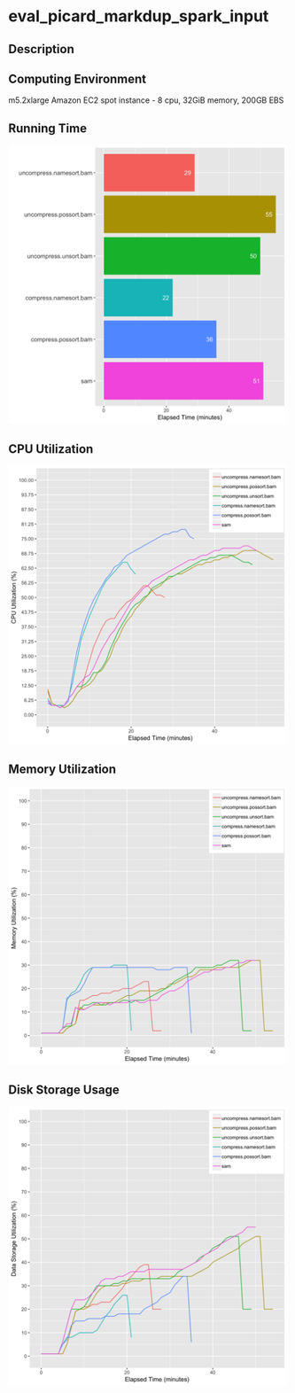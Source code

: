 # eval_picard_markdup_spark_input

## Description


## Computing Environment
m5.2xlarge Amazon EC2 spot instance - 8 cpu, 32GiB memory, 200GB EBS

## Running Time
![Running Time](output/running_time.png)

## CPU Utilization
![CPU Utilization](output/cpu_utilization.png)

## Memory Utilization
![Memory Utilization](output/memory_utilization.png)

## Disk Storage Usage
![Disk Storage Usage](output/disk_storage_usage.png)
